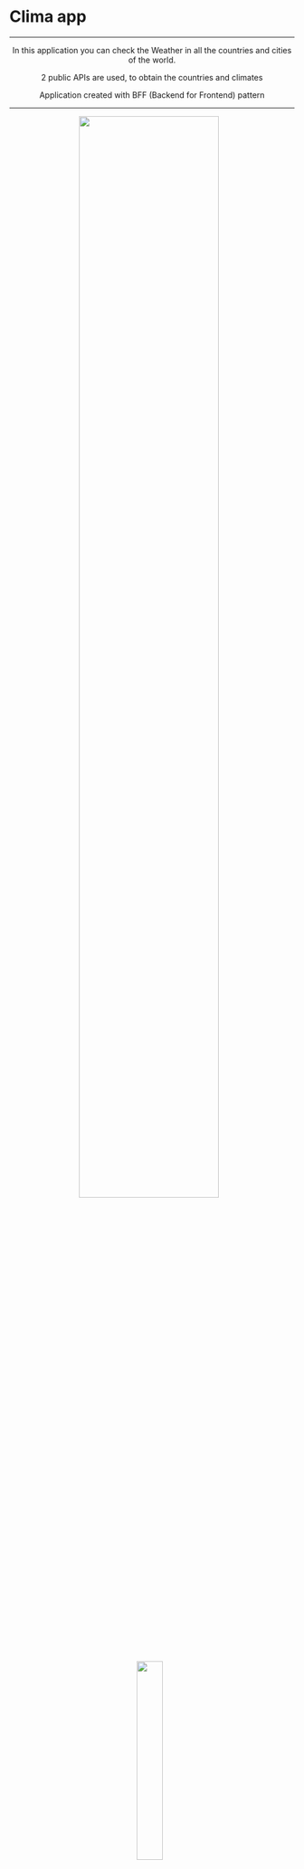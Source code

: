 <h1>Clima app</h1>

<hr>
<p align="center">
In this application you can check the Weather in all the countries and cities of the world.
</p>
<p align="center">
2 public APIs are used, to obtain the countries and climates
</p>
<p align="center">
Application created with BFF (Backend for Frontend) pattern
</p>
<hr>

<p align="center">
<img src= "https://i.ibb.co/ngk7MmM/Captura-de-Pantalla-2022-03-10-a-la-s-05-04-50.png" width= "70%"> &nbsp;&nbsp;<img src= "https://i.ibb.co/wL1BMbR/Captura-de-Pantalla-2022-03-10-a-la-s-05-05-46.png" width= "30%">&nbsp;&nbsp;</p>

<hr>
<h2>This application was made with:</h2>

<h3>Front-End<h3>

- React.js
- TypeScript
- Material UI
- Axios
- Docker
<h3>Back-End<h3>

- Node js
- TypeScript
- Express js
- Axios
- Docker

<hr>
<h2> How to start? </h2>

- Download / Clone the repository.

- Use the command "docker-compose up -d " In the root folder used to start the docker containers.

- http://localhost:3000/ - FrontEnd server

- http://localhost:4000/ - Backend server

